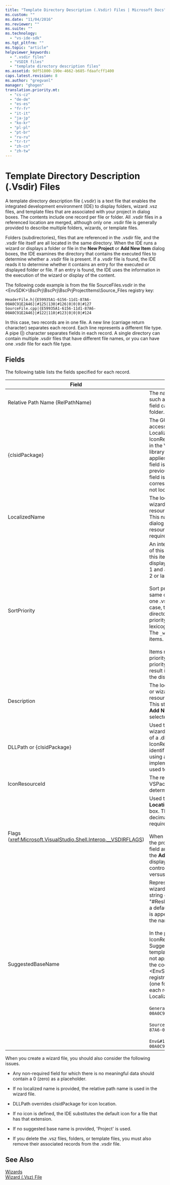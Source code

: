 ```yaml
---
title: "Template Directory Description (.Vsdir) Files | Microsoft Docs"
ms.custom: ""
ms.date: "11/04/2016"
ms.reviewer: ""
ms.suite: ""
ms.technology: 
  - "vs-ide-sdk"
ms.tgt_pltfrm: ""
ms.topic: "article"
helpviewer_keywords: 
  - ".vsdir files"
  - "VSDIR files"
  - "template directory description files"
ms.assetid: 9df51800-190e-4662-b685-fdaafcff1400
caps.latest.revision: 8
ms.author: "gregvanl"
manager: "ghogen"
translation.priority.mt: 
  - "cs-cz"
  - "de-de"
  - "es-es"
  - "fr-fr"
  - "it-it"
  - "ja-jp"
  - "ko-kr"
  - "pl-pl"
  - "pt-br"
  - "ru-ru"
  - "tr-tr"
  - "zh-cn"
  - "zh-tw"
---
```

# Template Directory Description (.Vsdir) Files
A template directory description file (.vsdir) is a text file that enables the integrated development environment (IDE) to display folders, wizard .vsz files, and template files that are associated with your project in dialog boxes. The contents include one record per file or folder. All .vsdir files in a referenced location are merged, although only one .vsdir file is generally provided to describe multiple folders, wizards, or template files.  
  
 Folders (subdirectories), files that are referenced in the .vsdir file, and the .vsdir file itself are all located in the same directory. When the IDE runs a wizard or displays a folder or file in the **New Project** or **Add New Item** dialog boxes, the IDE examines the directory that contains the executed files to determine whether a .vsdir file is present. If a .vsdir file is found, the IDE reads it to determine whether it contains an entry for the executed or displayed folder or file. If an entry is found, the IDE uses the information in the execution of the wizard or display of the content.  
  
 The following code example is from the file SourceFiles.vsdir in the \<EnvSDK>\BscPrj\BscPrj\BscPrjProjectItems\Source_Files registry key:  
  
```  
HeaderFile.h|{E59935A1-6156-11d1-87A6-00A0C91E2A46}|#125|130|#126|0|0|0|#127  
SourceFile.cpp|{E59935A1-6156-11d1-87A6-00A0C91E2A46}|#122|110|#123|0|0|0|#124  
```  
  
 In this case, two records are in one file. A new line (carriage return character) separates each record. Each line represents a different file type. A pipe (&#124;) character separates fields in each record. A single directory can contain multiple .vsdir files that have different file names, or you can have one .vsdir file for each file type.  
  
## Fields  
 The following table lists the fields specified for each record.  
  
|Field|Description|  
|-----------|-----------------|  
|Relative Path Name (RelPathName)|The name of the folder, template, or .vsz file, such as HeaderFile.h or MyWizard.vsz. This field can also be a name used to represent a folder.|  
|{clsidPackage}|The GUID of the VSPackage that enables access to localized strings, such as LocalizedName, Description, IconResourceId, and SuggestedBaseName, in the VSPackage's satellite dynamic link library (DLL) resources. IconResourceId applies if DLLPath is not supplied. **Note:**  This field is optional unless one or more of the previous fields is a resource identifier. This field is typically blank for .vsdir files that correspond with third-party wizards that do not localize their text.|  
|LocalizedName|The localized name of the template file or wizard. This field can be a string or a resource identifier of the form "#ResID". This name is displayed in the **Add New Item** dialog box. **Note:**  If LocalizedName is a resource identifier, then {clsidPackage} is required.|  
|SortPriority|An integer representing the relative priority of this template file or wizard. For example, if this item has a value of 1, then this item is displayed next to other items with a value of 1 and ahead of all items with a sort value of 2 or larger.<br /><br /> Sort priority is relative to the items in the same directory. There may be more than one .vsdir file in the same directory. In that case, the items from all *.*vsdir files in that directory are merged. Items with same priority are listed in case-insensitive lexicographic order of the displayed name. The `_wcsicmp` function is used to order the items.<br /><br /> Items not described in .vsdir files include a priority number larger than the highest priority number listed in the .vsdir files. The result is that these items are at the end of the displayed list regardless of their name.|  
|Description|The localized description of the template file or wizard. This field can be a string or a resource identifier of the form "#ResID". This string appears in the **New Project** or **Add New Item** dialog box when the item is selected.|  
|DLLPath or {clsidPackage}|Used to load an icon for the template file or wizard. The icon is loaded as a resource out of a .dll or .exe file by using the IconResourceId. This .dll or .exe file can be identified either by using a full path or by using a GUID of a VSPackage. The implementation DLL of the VSPackage is used to load the icon (not the satellite DLL).|  
|IconResourceId|The resource identifier in the DLL or VSPackage implementation DLL that determines the icon to display.|  
|Flags (<xref:Microsoft.VisualStudio.Shell.Interop.__VSDIRFLAGS>)|Used to disable or enable the **Name** and **Location** fields on the **Add New Item** dialog box. The value of the **Flags** field is the decimal equivalent of the combination of required bit flags.<br /><br /> When a user selects an item on the **New** tab, the project determines whether the Name field and the Location field are shown when the **Add New Item** dialog box is first displayed. An item, through a .vsdir file, can control only whether the fields are enabled versus disabled when the item is selected.|  
|SuggestedBaseName|Represents the default name for the file, wizard, or template. This field is either a string or a resource identifier of the form "#ResID". The IDE uses this value to provide a default name for the item. This base value is appended with an integer value to make the name unique, such as MyFile21.asp.<br /><br /> In the previous list, Description, DLLPath, IconResourceId, Flags, and SuggestedBaseNumber apply only to template and wizard files. These fields do not apply to folders. This fact is illustrated in the code in the BscPrjProjectItems file in the \<EnvSDK>\BscPrj\BscPrj\BscPrjProjectItems registry key. This file contains three records (one for each folder) with four fields for each record: RelPathName, {clsidPackage}, LocalizedName, and SortPriority.<br /><br /> `General&#124;{E59935A1-6156-11d1-87A6-00A0C91E2A46}&#124;#110&#124;100`<br /><br /> `Source_Files&#124;{E59935A1-6156-11d1-87A6-00A0C91E2A46}&#124;#111&#124;110`<br /><br /> `Env&#124;{E59935A1-6156-11d1-87A6-00A0C91E2A46}&#124;#112&#124;120`|  
  
 When you create a wizard file, you should also consider the following issues.  
  
-   Any non-required field for which there is no meaningful data should contain a 0 (zero) as a placeholder.  
  
-   If no localized name is provided, the relative path name is used in the wizard file.  
  
-   DLLPath overrides clsidPackage for icon location.  
  
-   If no icon is defined, the IDE substitutes the default icon for a file that has that extension.  
  
-   If no suggested base name is provided, 'Project' is used.  
  
-   If you delete the .vsz files, folders, or template files, you must also remove their associated records from the .vsdir file.  
  
## See Also  
 [Wizards](../../extensibility/internals/wizards.md)   
 [Wizard (.Vsz) File](../../extensibility/internals/wizard-dot-vsz-file.md)
